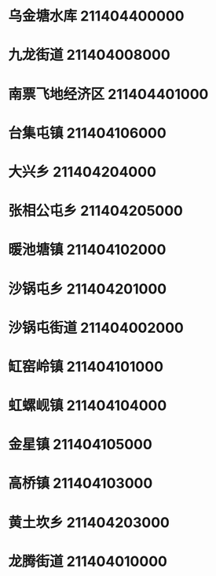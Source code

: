 # 乌金塘水库 211404400000
# 九龙街道 211404008000
# 南票飞地经济区 211404401000
# 台集屯镇 211404106000
# 大兴乡 211404204000
# 张相公屯乡 211404205000
# 暖池塘镇 211404102000
# 沙锅屯乡 211404201000
# 沙锅屯街道 211404002000
# 缸窑岭镇 211404101000
# 虹螺岘镇 211404104000
# 金星镇 211404105000
# 高桥镇 211404103000
# 黄土坎乡 211404203000
# 龙腾街道 211404010000
